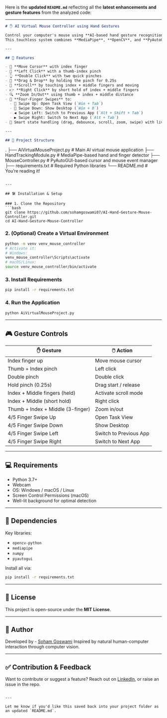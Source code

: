 Here is the **updated `README.md`** reflecting all the **latest enhancements and gesture features** from the analyzed code:

---

```markdown
# ✋ AI Virtual Mouse Controller using Hand Gestures

Control your computer's mouse using **AI-based hand gesture recognition via webcam**!  
This touchless system combines **MediaPipe**, **OpenCV**, and **PyAutoGUI** to offer a complete virtual mouse experience.

---

## 🚀 Features

- 🎯 **Move Cursor** with index finger
- 🤏 **Left Click** with a thumb-index pinch
- 👆 **Double Click** with two quick pinches
- 🧲 **Drag & Drop** by holding the pinch for 0.25s
- 📜 **Scroll** by touching index + middle fingers and moving
- 👉 **Right Click** by short hold of index + middle fingers
- 🔍 **Zoom In/Out** using thumb + index + middle distance
- 🧭 **Four-Finger Swipes** to:
  - 🔼 Swipe Up: Open Task View (`Win + Tab`)
  - 🔽 Swipe Down: Show Desktop (`Win + D`)
  - ◀️ Swipe Left: Switch to Previous App (`Alt + Shift + Tab`)
  - ▶️ Swipe Right: Switch to Next App (`Alt + Tab`)
- 🧠 Smart state handling (drag, debounce, scroll, zoom, swipe) with live feedback

---

## 📂 Project Structure

```

.
├── AiVirtualMouseProject.py       # Main AI virtual mouse application
├── HandTrackingModule.py          # MediaPipe-based hand and finger detector
├── MouseController.py             # PyAutoGUI-based cursor and mouse event manager
├── requirements.txt               # Required Python libraries
└── README.md                      # You’re reading it!

````

---

## 🛠 Installation & Setup

### 1. Clone the Repository
```bash
git clone https://github.com/sohamgoswami07/AI-Hand-Gesture-Mouse-Controller.git
cd AI-Hand-Gesture-Mouse-Controller
````

### 2. (Optional) Create a Virtual Environment

```bash
python -m venv venv_mouse_controller
# Activate it:
# Windows:
venv_mouse_controller\Scripts\activate
# macOS/Linux:
source venv_mouse_controller/bin/activate
```

### 3. Install Requirements

```bash
pip install -r requirements.txt
```

### 4. Run the Application

```bash
python AiVirtualMouseProject.py
```

---

## 🎮 Gesture Controls

| ✋ Gesture                         | 🖱️ Action             |
| --------------------------------- | ---------------------- |
| Index finger up                   | Move mouse cursor      |
| Thumb + Index pinch               | Left click             |
| Double pinch                      | Double click           |
| Hold pinch (0.25s)                | Drag start / release   |
| Index + Middle fingers (held)     | Activate scroll mode   |
| Index + Middle (short hold)       | Right click            |
| Thumb + Index + Middle (3-finger) | Zoom in/out            |
| 4/5 Finger Swipe Up               | Open Task View         |
| 4/5 Finger Swipe Down             | Show Desktop           |
| 4/5 Finger Swipe Left             | Switch to Previous App |
| 4/5 Finger Swipe Right            | Switch to Next App     |

---

## 💻 Requirements

* Python 3.7+
* Webcam
* OS: Windows / macOS / Linux
* Screen Control Permissions (macOS)
* Well-lit background for optimal detection

---

## 🧪 Dependencies

Key libraries:

* `opencv-python`
* `mediapipe`
* `numpy`
* `pyautogui`

Install all via:

```bash
pip install -r requirements.txt
```

---

## 📄 License

This project is open-source under the **MIT License**.

---

## 🙌 Author

Developed by - [Soham Goswami](https://www.linkedin.com/in/soham-python-developer/)
Inspired by natural human-computer interaction through computer vision.

---

## ✅ Contribution & Feedback

Want to contribute or suggest a feature?
Reach out on [LinkedIn](https://www.linkedin.com/in/soham-python-developer/), or raise an issue in the repo.

```

---

Let me know if you'd like this saved back into your project folder as an updated `README.md`.
```
